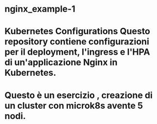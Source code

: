 # nginx_example-1
# Kubernetes Configurations  Questo repository contiene configurazioni per il deployment, l'ingress e l'HPA di un'applicazione Nginx in Kubernetes.
# Questo è un esercizio , creazione di un cluster con microk8s avente 5 nodi.
